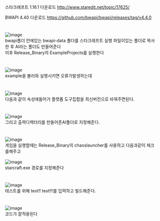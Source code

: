 스타크래프트 1.16.1 다운로드
http://www.staredit.net/topic/17625/

BWAPI 4.40 다운로드
https://github.com/bwapi/bwapi/releases/tag/v4.4.0
#
  
![image](https://user-images.githubusercontent.com/80939966/156883062-82cba6f3-4390-4f9c-8c0c-66ae8cf99c56.png)   
bwapi폴더 안에있는 bwapi-data 폴더를 스타크래프트 실행 파일이있는 폴더로 복사한 후 AI라는 폴더도 만들어준다  
이후 Release_Binary의 ExampleProjects를 실행한다  
#

![image](https://user-images.githubusercontent.com/80939966/156761778-4d936962-1673-462c-9c0b-eabaeb7557a7.png)  
example을 불러와 실행시키면 오류가발생하는데  
#

![image](https://user-images.githubusercontent.com/80939966/156761568-2e8440cd-3109-475f-8e79-3e3ea31354a7.png)  
다음과 같이 속성에들어가 플랫폼 도구집합을 최신버전으로 바꿔주면된다.  
#

![image](https://user-images.githubusercontent.com/80939966/156882936-c89c8997-2aca-4df6-8d61-f94f24201577.png)  
그리고 출력디렉터리를 만들어준AI폴더로 지정해준다.  
#

![image](https://user-images.githubusercontent.com/80939966/156918113-74622672-8464-4bc8-8730-51cd0a2ac3a0.png)  
게임을 실행할때는 Release_Binary의 chaoslauncher를 사용하고 다음과같이 체크를해주고  
<br/>
![image](https://user-images.githubusercontent.com/80939966/156918162-3a68bf9f-c386-4bcc-ba71-82bdcc786126.png)  
starcraft.exe 경로를 지정해준다  
#

![image](https://user-images.githubusercontent.com/80939966/156918337-288ab798-c39a-4aaf-a8f7-f9f166ad4e68.png)  
테스트를 위해 test!! test!!!를 입력하고 빌드해준다.  
#

![image](https://user-images.githubusercontent.com/80939966/156869960-3255848f-7efa-4fb9-9dde-6c8976977e89.png)  
코드가 잘적용된다  
#
